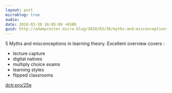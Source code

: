 ```yaml
---
layout: post
microblog: true
audio: 
date: 2018-03-30 16:05:09 +0100
guid: http://adamprocter.micro.blog/2018/03/30/myths-and-misconceptions.html
---
```

5 Myths and misconceptions in learning theory. Excellent overview covers :

- lecture capture
- digital natives
- multiply choice exams
- learning styles 
- flipped classrooms

[dctr.pro/25e](http://dctr.pro/25e)
